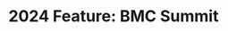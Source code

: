 ---
layout: page
title: "2024 Feature: BMC Summit"
redirect_to:
  - https://eseaoutdoorsuk.substack.com/p/diversity-in-the-mountains-at-gl3d
permalink: /2024-bmc-summit/
---